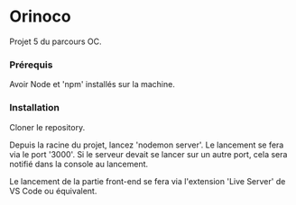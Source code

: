 # Orinoco #

Projet 5 du parcours OC.

### Prérequis ###

Avoir Node et 'npm' installés sur la machine.

### Installation ###

Cloner le repository. 

Depuis la racine du projet, lancez 'nodemon server'. Le lancement se fera via le port '3000'.
Si le serveur devait se lancer sur un autre port, cela sera notifié dans la console au lancement.

Le lancement de la partie front-end se fera via l'extension 'Live Server' de VS Code ou équivalent.

